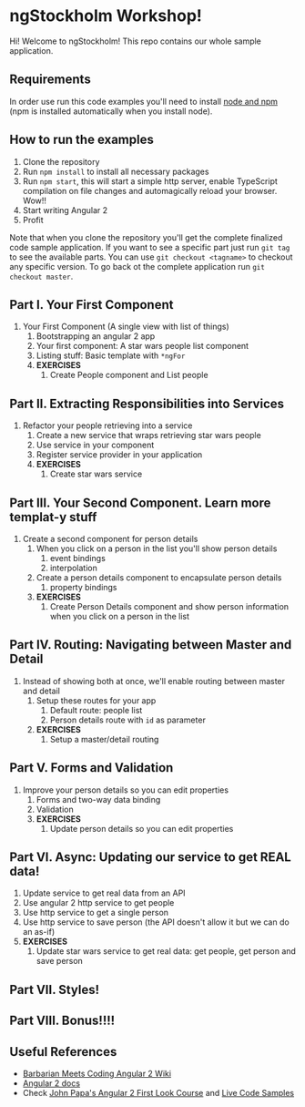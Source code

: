 # ngStockholm Workshop!

Hi! Welcome to ngStockholm! This repo contains our whole sample application.

## Requirements

In order use run this code examples you'll need to install [node and npm](https://nodejs.org/en/download/) (npm is installed automatically when you install node).

## How to run the examples

1. Clone the repository
2. Run `npm install` to install all necessary packages
3. Run `npm start`, this will start a simple http server, enable TypeScript compilation on file changes and automagically reload your browser. Wow!!
4. Start writing Angular 2
5. Profit

Note that when you clone the repository you'll get the complete finalized code sample application. If you want to see a specific part just run `git tag` to see the available parts. You can use `git checkout <tagname>` to checkout any specific version. To go back ot the complete application run `git checkout master`.

## Part I. Your First Component

1. Your First Component (A single view with list of things)
    1. Bootstrapping an angular 2 app
    1. Your first component: A star wars people list component
    1. Listing stuff: Basic template with `*ngFor`
    1. **EXERCISES**
        1. Create People component and List people

## Part II. Extracting Responsibilities into Services

1. Refactor your people retrieving into a service
    1. Create a new service that wraps retrieving star wars people
    1. Use service in your component
    1. Register service provider in your application
    1. **EXERCISES**
        1. Create star wars service

## Part III. Your Second Component. Learn more templat-y stuff

1. Create a second component for person details
    1. When you click on a person in the list you'll show person details
        1. event bindings
        1. interpolation
    1. Create a person details component to encapsulate person details
        1. property bindings
    1. **EXERCISES**
        1. Create Person Details component and show person information when you click on a person in the list

## Part IV. Routing: Navigating between Master and Detail

1. Instead of showing both at once, we'll enable routing between master and detail
    1. Setup these routes for your app
        1. Default route: people list
        2. Person details route with `id` as parameter
    1. **EXERCISES**
        1. Setup a master/detail routing

## Part V. Forms and Validation

1. Improve your person details so you can edit properties
    1. Forms and two-way data binding
    1. Validation
    1. **EXERCISES**
        1. Update person details so you can edit properties

## Part VI. Async: Updating our service to get REAL data!

1. Update service to get real data from an API
  1. Use angular 2 http service to get people
  1. Use http service to get a single person
  1. Use http service to save person (the API doesn't allow it but we can do an as-if)
  1. **EXERCISES**
      1. Update star wars service to get real data: get people, get person and save person

## Part VII. Styles!
## Part VIII. Bonus!!!!


## Useful References

* [Barbarian Meets Coding Angular 2 Wiki](http://www.barbarianmeetscoding.com/wiki/angular-2/)
* [Angular 2 docs](https://angular.io/)
* Check [John Papa's Angular 2 First Look Course](https://app.pluralsight.com/library/courses/angular-2-first-look/table-of-contents) and [Live Code Samples](jpapa.me/a2firstlook)
